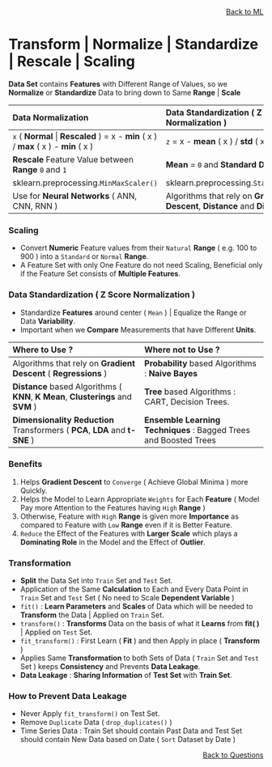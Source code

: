 <p align='right'><a align="right" href="https://github.com/KIRANKUMAR7296/Library/blob/main/Machine%20Learning/Machine%20Learning%20Models.md">Back to ML</a></p>

# Transform | Normalize | Standardize | Rescale | Scaling

**Data Set** contains **Features** with Different Range of Values, so we **Normalize** or **Standardize** Data to bring down to Same **Range** | **Scale**

Data Normalization | Data Standardization ( Z Score Normalization )
:--- | :---
`x` ( **Normal** \| **Rescaled** ) =  x - **min** ( x ) / **max** ( x ) - **min** ( x ) | `z` = x - **mean** ( x ) / **std** ( x )
**Rescale** Feature Value between **Range** `0` and `1` | **Mean** = `0` and **Standard Deviation** = `1`
sklearn.preprocessing.`MinMaxScaler()` | sklearn.preprocessing.`StandardScaler()`
Use for **Neural Networks** ( ANN, CNN, RNN ) | Algorithms that rely on **Gradient Descent**, **Distance** and **Dimensions**

### Scaling 
- Convert **Numeric** Feature values from their `Natural` **Range** ( e.g. 100 to 900 ) into a `Standard` or `Normal` **Range**.
- A Feature Set with only One Feature do not need Scaling, Beneficial only if the Feature Set consists of **Multiple Features**.

### Data Standardization ( Z Score Normalization )
- Standardize **Features** around center ( `Mean` ) | Equalize the Range or Data **Variability**.
- Important when we **Compare** Measurements that have Different **Units**.

Where to **Use** ? | Where **not** to **Use** ?
:--- | :---
Algorithms that rely on **Gradient Descent** ( **Regressions** ) | **Probability** based Algorithms : **Naive Bayes**
**Distance** based Algorithms ( **KNN**, **K Mean**, **Clusterings** and **SVM** ) | **Tree** based Algorithms : CART, Decision Trees.  
**Dimensionality Reduction** Transformers ( **PCA**, **LDA** and **t-SNE** ) | **Ensemble Learning Techniques** : Bagged Trees and Boosted Trees

### Benefits 
1. Helps **Gradient Descent** to `Converge` ( Achieve Global Minima ) more Quickly.
2. Helps the Model to Learn Appropriate `Weights` for Each **Feature** ( Model Pay more Attention to the Features having `High` **Range** )
3. Otherwise, Feature with `High` **Range** is given more **Importance** as compared to Feature with `Low` **Range** even if it is Better Feature.
4. `Reduce` the Effect of the Features with **Larger Scale** which plays a **Dominating Role** in the Model and the Effect of **Outlier**.

### Transformation

- **Split** the Data Set into `Train` Set and `Test` Set.
- Application of the Same **Calculation** to Each and Every Data Point in `Train` Set and `Test` Set ( No need to Scale **Dependent Variable** )
- `fit()` : **Learn Parameters** and **Scales** of Data which will be needed to **Transform** the Data | Applied on `Train` Set.
- `transform()` : **Transforms** Data on the basis of what it **Learns** from **fit( )** | Applied on `Test` Set.
- `fit_transform()` : First Learn ( **Fit** ) and then Apply in place ( **Transform** )
- Applies Same **Transformation** to both Sets of Data ( `Train` Set and `Test` Set ) keeps **Consistency** and Prevents **Data Leakage**.
- **Data Leakage** :  **Sharing Information** of **Test Set** with **Train Set**.

### How to Prevent Data Leakage 
- Never Apply `fit_transform()` on Test Set.
- Remove `Duplicate` Data ( `drop_duplicates()` )
- Time Series Data : Train Set should contain Past Data and Test Set should contain New Data based on Date ( `Sort` Dataset by Date ) 

<p align='right'><a align="right" href="https://github.com/KIRANKUMAR7296/Library/blob/main/Interview.md">Back to Questions</a></p>
